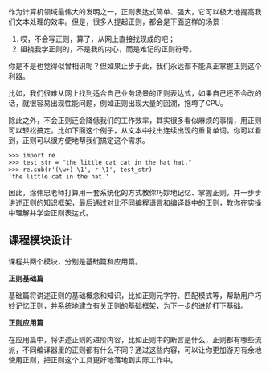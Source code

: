 作为计算机领域最伟大的发明之一，正则表达式简单、强大，它可以极大地提高我们文本处理的效率。但是，很多人提起正则，都会是下面这样的场景：

1. 哎，不会写正则，算了，从网上直接找现成的吧；
2. 阻挠我学正则的，不是我的内心，而是难记的正则符号。

你是不是也觉得似曾相识呢？但如果止步于此，我们永远都不能真正掌握正则这个利器。

比如，我们很难从网上找到适合自己业务场景的正则表达式，如果自己还不会改的话，就很容易出现性能问题，例如正则出现大量的回溯，拖垮了CPU。

除此之外，不会正则还会降低我们的工作效率，其实很多看似麻烦的事情，用正则可以轻松搞定。比如下面这个例子，从文本中找出连续出现的重复单词。你可以看到，正则可以很方便地帮我们搞定这个需求。

```
>>> import re
>>> test_str = "the little cat cat in the hat hat."
>>> re.sub(r'(\w+) \1', r'\1', test_str)
'the little cat in the hat.'
```

因此，涂伟忠老师打算用一套系统化的方式教你巧妙地记忆、掌握正则，并一步步讲述正则的知识框架，最后通过对比不同编程语言和编译器中的正则，教你在实操中理解并学会正则表达式。

## 课程模块设计

课程共两个模块，分别是基础篇和应用篇。

**正则基础篇**

基础篇将讲述正则的基础概念和知识，比如正则元字符、匹配模式等，帮助用户巧妙记忆正则，并系统地建立有关正则的基础框架，为下一步的进阶打下基础。

**正则应用篇**

在应用篇中，将讲述正则的进阶内容，比如正则中的断言是什么，正则都有哪些流派，不同编译器里的正则都有什么不同？通过这些内容，可以让你更加游刃有余地使用正则，把正则这个工具更好地落地到实际工作中。